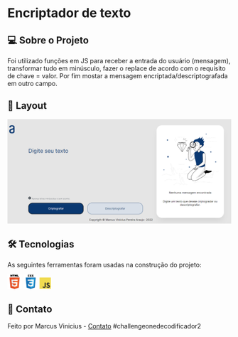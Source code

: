 # Encriptador de texto

## 💻 Sobre o Projeto
Foi utilizado funções em JS para receber a entrada do usuário (mensagem), transformar tudo em minúsculo, fazer o replace de acordo com o requisito de chave = valor. Por fim mostar a mensagem encriptada/descriptografada em outro campo.

## 🎨 Layout

![image](https://github.com/MarcusVPA/desafio-decodificador-texto/blob/main/img/layout.png)

## 🛠 Tecnologias

As seguintes ferramentas foram usadas na construção do projeto:

<code><img height="32" src="https://raw.githubusercontent.com/github/explore/80688e429a7d4ef2fca1e82350fe8e3517d3494d/topics/html/html.png" alt="HTML5"/></code>
<code><img height="32" src="https://raw.githubusercontent.com/github/explore/80688e429a7d4ef2fca1e82350fe8e3517d3494d/topics/css/css.png" alt="CSS"/></code>
<code><img height="26" src="https://github.com/devicons/devicon/blob/master/icons/javascript/javascript-original.svg" alt="JavaScript"/></code>




## 📝 Contato

Feito por Marcus Vinicius - [Contato](https://www.linkedin.com/in/marcusvpa/)
#challengeonedecodificador2






